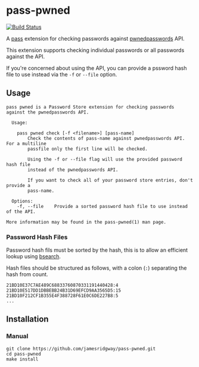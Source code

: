 # pass-pwned
[![Build Status](https://travis-ci.org/jamesridgway/pass-pwned.svg?branch=master)](https://travis-ci.org/jamesridgway/pass-pwned)

A [pass](https://www.passwordstore.org/) extension for checking passwords against [pwnedpasswords](https://www.troyhunt.com/ive-just-launched-pwned-passwords-version-2/) API.

This extension supports checking individual passwords or all passwords against the API.

If you're concerned about using the API, you can provide a pssword hash file to use instead via the `-f` or `--file` option.


## Usage
```
pass pwned is a Password Store extension for checking passwords against the pwnedpasswords API.

  Usage:

    pass pwned check [-f <filename>] [pass-name]
        Check the contents of pass-name against pwnedpasswords API. For a multiline
        passfile only the first line will be checked.

        Using the -f or --file flag will use the provided password hash file
        instead of the pwnedpasswords API.

        If you want to check all of your password store entries, don't provide a
        pass-name.

  Options:
    -f, --file    Provide a sorted password hash file to use instead of the API.

More information may be found in the pass-pwned(1) man page.
```

### Password Hash Files
Password hash fils must be sorted by the hash, this is to allow an efficient lookup using [bsearch](https://www.james-ridgway.co.uk/projects/bsearch).

Hash files should be structured as follows, with a colon (`:`) separating the hash from count.
```
21BD10E37C7AE489C68833760870331191440428:4
21BD10E517DD1DBBEBB24B31D69EFCD9AA3565D5:15
21BD10F212CF1B355E4F388728F61E0C6DE227B8:5
...
```

## Installation

### Manual
```
git clone https://github.com/jamesridgway/pass-pwned.git
cd pass-pwned
make install
```
